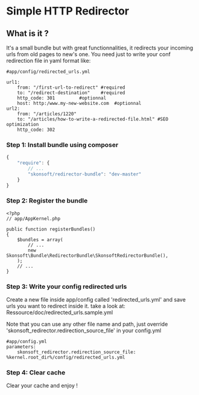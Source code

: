 Simple HTTP Redirector
=========================================

## What is it ?
It's a small bundle but with great functionnalities, it redirects your incoming urls from  old pages to new's one.
You need just to write your conf redirection file in yaml format like:

```
#app/config/redirected_urls.yml

url1:
    from: "/first-url-to-redirect" #required
    to: "/redirect-destination"    #required
    http_code: 301         #optionnal 
    host: http:/www.my-new-website.com  #optionnal
url2:
    from: "/articles/1220"
    to: "/articles/how-to-write-a-redirected-file.html" #SEO optimization
    http_code: 302
```

### Step 1: Install bundle using composer
``` js
{
    "require": {
        // ...
        "skonsoft/redirector-bundle": "dev-master"
    }
}
```
### Step 2: Register the bundle

```
<?php
// app/AppKernel.php

public function registerBundles()
{
    $bundles = array(
        // ...
        new Skonsoft\Bundle\RedirectorBundle\SkonsoftRedirectorBundle(),
    );
    // ...
}
```

### Step 3: Write your config redirected urls

Create a new file inside app/config called 'redirected_urls.yml' and save urls you want to redirect inside it.
take a look at: Ressource/doc/redirected_urls.sample.yml

Note that you can use any other file name and path, just override 'skonsoft_redirector.redirection_source_file' in your config.yml

```
#app/config.yml
parameters:
    skonsoft_redirector.redirection_source_file: %kernel.root_dir%/config/redirected_urls.yml
```

### Step 4: Clear cache

Clear your cache and enjoy !